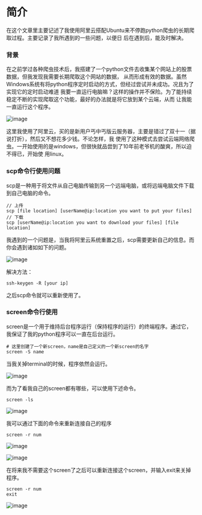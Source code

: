 # 简介

在这个文章里主要记述了我使用阿里云搭配Ubuntu来不停跑python爬虫的长期爬取过程。主要记录了我所遇到的一些问题，以便日
后在遇到后，能及时解决。

### 背景

在之前学过各种爬虫技术后，我搭建了一个python文件去收集某个网站上的股票数据，但我发现我需要长期爬取这个网站的数据，
从而形成有效的数据。虽然Windows系统有将python程序定时启动的方式，但经过尝试并未成功。况且为了实现它的定时启动难道
我要一直运行电脑嘛？这样的操作并不保险。为了能持续稳定不断的实现爬取这个功能，最好的办法就是将它放到某个云端，从而
让我能一直运行这个程序。

![image](https://user-images.githubusercontent.com/77183284/146279197-7e28575b-8873-4619-8ded-269acb5d3673.png)

这里我使用了阿里云，买的是新用户丐中丐版云服务器，主要是错过了双十一（据说打折），然后又不想花多少钱。不论怎样，我
使用了这种模式去尝试云端网络爬虫。一开始使用的是windows，但很快就品尝到了10年前老爷机的酸爽，所以迫不得已，开始使
用linux。

### scp命令行使用问题

scp是一种用于将文件从自己电脑传输到另一个远端电脑，或将远端电脑文件下载到自己电脑的命令。

```
// 上传
scp [file location] [userName@ip:location you want to put your files]
// 下载
scp [userName@ip:location you want to download your files] [file location]
```

我遇到的一个问题是，当我将阿里云系统重置之后，scp需要更新自己的信息。而你会遇到诸如如下的问题。

![image](https://user-images.githubusercontent.com/77183284/146279756-27bdbf1a-3caa-4575-bc79-14d6a3677e1b.png)

解决方法：

```
ssh-keygen -R [your ip]
```

之后scp命令就可以重新使用了。

### screen命令行使用

screen是一个用于维持后台程序运行（保持程序的运行）的终端程序。通过它，我保证了我的python程序可以一直在后台运行。

```
# 这里创建了一个新screen，name是自己定义的一个新screen的名字
screen -S name
```

当我关掉terminal的时候，程序依然会运行。

![image](https://user-images.githubusercontent.com/77183284/146506360-08093e91-815a-41c2-81fe-3903f6bed582.png)


而为了看我自己的screen都有哪些，可以使用下述命令。
```
screen -ls
```
![image](https://user-images.githubusercontent.com/77183284/146507389-529ba0f8-9fe5-4fba-a4ad-dc7af77cc368.png)


我可以通过下面的命令来重新连接自己的程序
```
screen -r num
```
![image](https://user-images.githubusercontent.com/77183284/146507593-a7fdd296-af64-4d01-82d0-dee7a4008d5e.png)

![image](https://user-images.githubusercontent.com/77183284/146507962-c7ff7dae-ecf9-4395-9e6c-9ab896793cfe.png)


在将来我不需要这个screen了之后可以重新连接这个screen，并输入exit来关掉程序。
```
screen -r num
exit
```
![image](https://user-images.githubusercontent.com/77183284/146505907-05de8127-f034-47c1-8846-410e3a9b0f0e.png)
